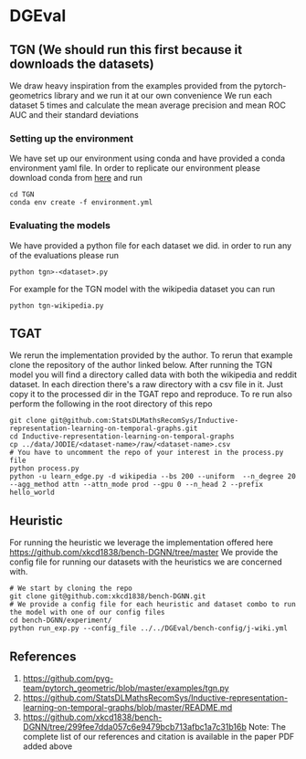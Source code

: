 # DGEval
## TGN (We should run this first because it downloads the datasets)
We draw heavy inspiration from the examples provided from the pytorch-geometrics library and we run it at our own convenience 
We run each dataset 5 times and calculate the mean average precision and mean ROC AUC and their standard deviations
### Setting up the environment
We have set up our environment using conda and have provided a conda environment yaml file. 
In order to replicate our environment please download conda from [here](https://conda.io/projects/conda/en/latest/user-guide/install/linux.html) and run 
```
cd TGN
conda env create -f environment.yml
```
### Evaluating the models
We have provided a python file for each dataset we did. in order to run any of the evaluations please run 
```
python tgn>-<dataset>.py
```
For example for the TGN model with the wikipedia dataset you can run 
```
python tgn-wikipedia.py
```

## TGAT 
We rerun the implementation provided by the author. To rerun that example clone the repository of the author linked below.
After running the TGN model you will find a directory called data with both the wikipedia and reddit dataset. In each direction there's a raw directory with a csv file in it. Just copy it to the processed dir in the TGAT repo and reproduce. 
To re run also perform the following in the root directory of this repo
```
git clone git@github.com:StatsDLMathsRecomSys/Inductive-representation-learning-on-temporal-graphs.git
cd Inductive-representation-learning-on-temporal-graphs
cp ../data/JODIE/<dataset-name>/raw/<dataset-name>.csv
# You have to uncomment the repo of your interest in the process.py file
python process.py 
python -u learn_edge.py -d wikipedia --bs 200 --uniform  --n_degree 20 --agg_method attn --attn_mode prod --gpu 0 --n_head 2 --prefix hello_world
```

## Heuristic 
For running the heuristic we leverage the implementation offered here https://github.com/xkcd1838/bench-DGNN/tree/master
We provide the config file for running our datasets with the heuristics we are concerned with.
```
# We start by cloning the repo
git clone git@github.com:xkcd1838/bench-DGNN.git
# We provide a config file for each heuristic and dataset combo to run the model with one of our config files
cd bench-DGNN/experiment/
python run_exp.py --config_file ../../DGEval/bench-config/j-wiki.yml
```

## References
1. https://github.com/pyg-team/pytorch_geometric/blob/master/examples/tgn.py
2. https://github.com/StatsDLMathsRecomSys/Inductive-representation-learning-on-temporal-graphs/blob/master/README.md
3. https://github.com/xkcd1838/bench-DGNN/tree/299fee7dda057c6e9479bcb713afbc1a7c31b16b
Note: The complete list of our references and citation is available in the paper PDF added above
